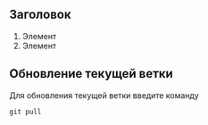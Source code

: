 ## Заголовок 
1. Элемент
2. Элемент 

## Обновление текущей ветки

Для обновления текущей ветки введите команду

~~~
git pull
~~~